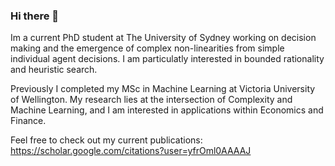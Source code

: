### Hi there 👋

Im a current PhD student at The University of Sydney working on decision making and the emergence of complex non-linearities from simple individual agent decisions.  I am particulatly interested in bounded rationality and heuristic search.

Previously I completed my MSc in Machine Learning at Victoria University of Wellington. My research lies at the intersection of Complexity and Machine Learning, and I am interested in applications within Economics and Finance.

Feel free to check out my current publications: https://scholar.google.com/citations?user=yfrOml0AAAAJ
